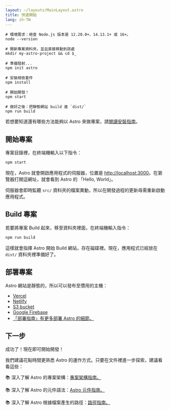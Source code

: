 ```yaml
---
layout: ~/layouts/MainLayout.astro
title: 快速開始
lang: zh-TW
---
```


```shell
# 環境需求：檢查 Node.js 版本是 12.20.0+、14.13.1+ 或 16+。
node --version

# 開新專案資料夾，並且直接移動到該處
mkdir my-astro-project && cd $_

# 準備發射...
npm init astro

# 安裝相依套件
npm install

# 開始開發！
npm start

# 做好之後：把靜態網站 build 進 `dist/`
npm run build
```

若想要知道還有哪些方法能夠以 Astro 來做專案，請[閱讀安裝指南](installation)。

## 開始專案

專案目錄裡，在終端機輸入以下指令：

```bash
npm start
```

現在，Astro 就會開啟應用程式的伺服器，位置是 [http://localhost:3000](http://localhost:3000)。在瀏覽器打開這網址，就會看到 Astro 的 「Hello, World」。

伺服器會即時監聽 `src/` 資料夾的檔案異動，所以在開發過程的更新毋需重新啟動應用程式。

## Build 專案

若要將專案 Build 起來，移至資料夾裡面，在終端機輸入指令：

```bash
npm run build
```

這樣就會指揮 Astro 開始 Build 網站，存在磁碟裡。現在，應用程式已經放在 `dist/` 資料夾裡準備好了。

## 部署專案

Astro 網站是靜態的，所以可以發布至慣用的主機：

- [Vercel](https://vercel.com/)
- [Netlify](https://www.netlify.com/)
- [S3 bucket](https://aws.amazon.com/s3/)
- [Google Firebase](https://firebase.google.com/)
- [「部署指南」有更多部署 Astro 的細節。](/guides/deploy)

## 下一步

成功了！現在即可開始開發！

我們建議花點時間更熟悉 Astro 的運作方式。只要在文件裡進一步探索，建議看看這些：

📚 深入了解 Astro 的專案架構：[專案架構指南。](/core-concepts/project-structure)

📚 深入了解 Astro 的元件語法：[Astro 元件指南。](/core-concepts/astro-components)

📚 深入了解 Astro 根據檔案產生的路徑：[路徑指南。](core-concepts/astro-pages)
